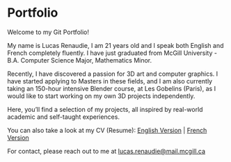 # Portfolio

Welcome to my Git Portfolio!

My name is Lucas Renaudie, I am 21 years old and I speak both English and French completely fluently. 
I have just graduated from McGill University - B.A. Computer Science Major, Mathematics Minor.

Recently, I have discovered a passion for 3D art and computer graphics. 
I have started applying to Masters in these fields, and I am also currently taking an 150-hour intensive Blender course, at Les Gobelins (Paris), as I would like to start working on my own 3D projects independently.

Here, you’ll find a selection of my projects, all inspired by real-world academic and self-taught experiences.

You can also take a look at my CV (Resume): [English Version](Lucas_Renaudie_CV_English.pdf) | [French Version](Lucas_Renaudie_CV_Français.pdf)

For contact, please reach out to me at lucas.renaudie@mail.mcgill.ca
